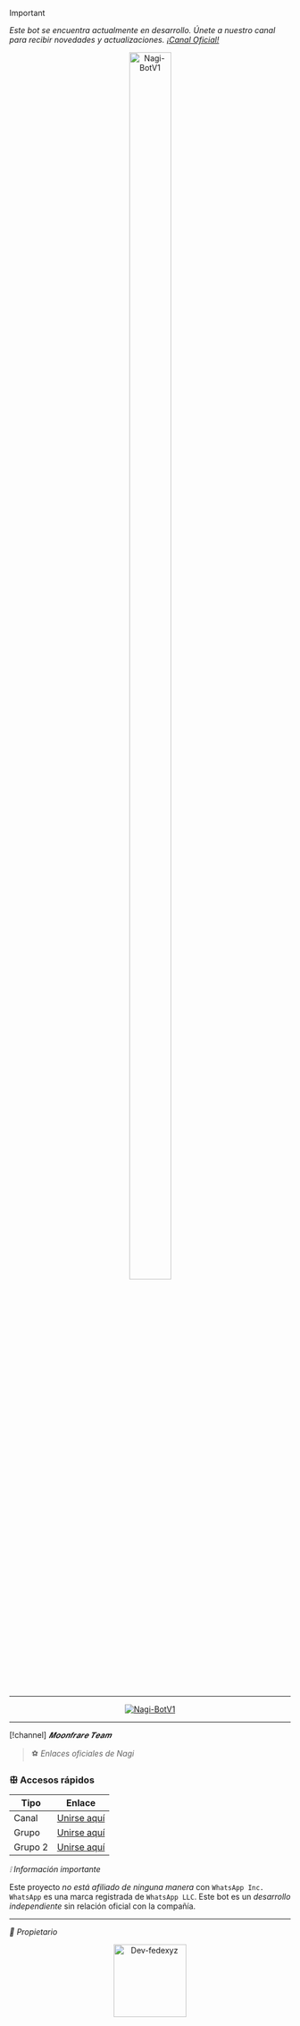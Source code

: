 > [!IMPORTANT]
> _Este bot se encuentra actualmente en desarrollo. Únete a nuestro canal para recibir novedades y actualizaciones. [¡Canal Oficial!](https://whatsapp.com/channel/0029Vb6EMjb6GcGKmVITlG2p)_

<p align="center">
  <img src="https://cdn.yupra.my.id/yp/dpi4ktu8.jpg" alt="Nagi-BotV1" style="width: 75%; height: auto; max-width: 100px;">
</p>

---

<p align="center">
  <a href="#"><img title="Nagi-BotV1" src="https://img.shields.io/badge/¡Un bot fácil de editar – Disfruta de nuestro bot! -purple?colorA=%239b33b0&colorB=%231c007b&style=for-the-badge"></a>
</p>

---
[!channel]
*𝑴𝒐𝒐𝒏𝒇𝒓𝒂𝒓𝒆 𝑻𝒆𝒂𝒎*

> ⚽ *Enlaces oficiales de Nagi*

### ꕥ Accesos rápidos

| Tipo     | Enlace                                                                 |
|----------|------------------------------------------------------------------------|
| Canal    | [Unirse aquí](https://chat.whatsapp.com/LTOMyo9JqQEGYpSHm2hVT7)        |
| Grupo    | [Unirse aquí](https://chat.whatsapp.com/LTOMyo9JqQEGYpSHm2hVT7)        |
| Grupo 2  | [Unirse aquí](https://whatsapp.com/channel/0029Vb6EMjb6GcGKmVITlG2p)   |

*❕ Información importante*

Este proyecto *no está afiliado de ninguna manera* con `WhatsApp Inc.`
`WhatsApp` es una marca registrada de `WhatsApp LLC`.
Este bot es un *desarrollo independiente* sin relación oficial con la compañía.

---

*👑 Propietario*

<p align="center">
  <a href="https://github.com/Dev-fedexyz17">
    <img src="https://github.com/Dev-fedexyz17.png" width="130" height="130" alt="Dev-fedexyz">
  </a>
</p>

</div>
